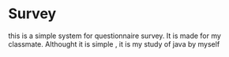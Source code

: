 # Survey
this is a simple system for questionnaire survey. It is made for my classmate. Althought it is simple , it is my study of java by myself
